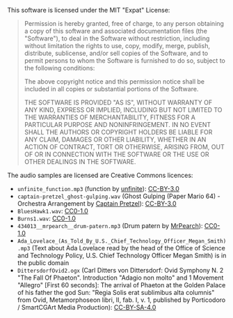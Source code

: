 This software is licensed under the MIT "Expat" License:

> Permission is hereby granted, free of charge, to any person obtaining
> a copy of this software and associated documentation files (the
> "Software"), to deal in the Software without restriction, including
> without limitation the rights to use, copy, modify, merge, publish,
> distribute, sublicense, and/or sell copies of the Software, and to
> permit persons to whom the Software is furnished to do so, subject to
> the following conditions:
>
> The above copyright notice and this permission notice shall be
> included in all copies or substantial portions of the Software.
>
> THE SOFTWARE IS PROVIDED "AS IS", WITHOUT WARRANTY OF ANY KIND,
> EXPRESS OR IMPLIED, INCLUDING BUT NOT LIMITED TO THE WARRANTIES OF
> MERCHANTABILITY, FITNESS FOR A PARTICULAR PURPOSE AND NONINFRINGEMENT.
> IN NO EVENT SHALL THE AUTHORS OR COPYRIGHT HOLDERS BE LIABLE FOR ANY
> CLAIM, DAMAGES OR OTHER LIABILITY, WHETHER IN AN ACTION OF CONTRACT,
> TORT OR OTHERWISE, ARISING FROM, OUT OF OR IN CONNECTION WITH THE
> SOFTWARE OR THE USE OR OTHER DEALINGS IN THE SOFTWARE.

The audio samples are licensed are Creative Commons licences:

- `unfinite_function.mp3` (function by [unfinite](https://soundcloud.com/unfinite)):
  [CC-BY-3.0]
- `captain-pretzel_ghost-gulping.wav` (Ghost Gulping (Paper Mario 64) - Orchestra Arrangement by [Captain Pretzel](https://soundcloud.com/captain-pretzel)):
  [CC-BY-3.0]
- `BluesHawk1.wav`: [CC0-1.0]
- `Burns1.wav`: [CC0-1.0]
- `434013__mrpearch__drum-patern.mp3` (Drum patern by [MrPearch](https://freesound.org/people/MrPearch/)): [CC0-1.0]
- `Ada_Lovelace_(As_Told_By_U.S._Chief_Technology_Officer_Megan_Smith).mp3`
  (Text about Ada Lovelace read by the head of the Office of Science and
  Technology Policy, U.S. Chief Technology Officer Megan Smith) is in the
  public domain
- `DittersdorfOvid2.ogx` (Carl Ditters von Dittersdorf: Ovid Symphony N. 2 "The
  Fall Of Phaeton". Introduction "Adagio non molto" and 1 Movement "Allegro"
  [First 60 seconds]: The arrival of Phaeton at the Golden Palace of his father
  the god Sun: "Regia Solis erat sublimibus alta columnis" from Ovid,
  Metamorphoseon libri, II, fab. I, v. 1, published by Porticodoro / SmartCGArt
  Media Production): [CC-BY-SA-4.0]

[CC0-1.0]: https://creativecommons.org/publicdomain/zero/1.0/
[CC-BY-3.0]: https://creativecommons.org/licenses/by/3.0/
[CC-BY-SA-4.0]: https://creativecommons.org/licenses/by-sa/4.0/
